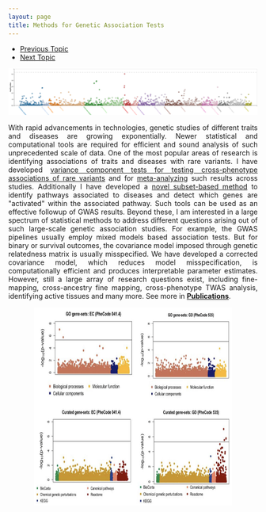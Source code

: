 ```yaml
---
layout: page
title: Methods for Genetic Association Tests
---
```


<div class="navbar">
  <div class="navbar-inner">
      <ul class="nav">
          <li><a href="pqtl.html">Previous Topic</a></li>
          <li><a href="causal.html">Next Topic</a></li>
      </ul>
  </div>
</div>

 <img src="locuszoom.svg"> 

<p style='text-align: justify;'> 
With rapid advancements in technologies, genetic studies of different traits and diseases are growing exponentially. Newer statistical and computational tools are required for efficient and sound analysis of such unprecedented scale of data. One of the most popular areas of research is identifying associations of traits and diseases with rare variants. I have developed <a href="https://onlinelibrary.wiley.com/doi/abs/10.1002/gepi.22156">variance component tests for testing cross-phenotype associations of rare variants</a> and for <a href="https://onlinelibrary.wiley.com/doi/abs/10.1002/gepi.22248">meta-analyzing</a> such results across studies. Additionally I have developed a <a href="https://www.sciencedirect.com/science/article/pii/S0002929721000586">novel subset-based method</a> to identify pathways associated to diseases and detect which genes are "activated" within the associated pathway. Such tools can be used as an effective followup of GWAS results. Beyond these, I am interested in a large spectrum of statistical methods to address different questions arising out of such large-scale genetic association studies. For example, the GWAS pipelines usually employ mixed models based association tests. But for binary or survival outcomes, the covariance model imposed through genetic relatedness matrix is usually misspecified. We have developed a corrected covariance model, which reduces model misspecification, is computationally efficient and produces interpretable parameter estimates. However, still a large array of research questions exist, including fine-mapping, cross-ancestry fine mapping, cross-phenotype TWAS analysis, identifying active tissues and many more. See more in <a href="https://diptavo.github.io/pages/pubs.html"><b>Publications</b></a>.
 
</p>

<p style="text-align:center;">
 <img src="GAUSS.png" width="400" height="400" class = "center"> 
</p>

